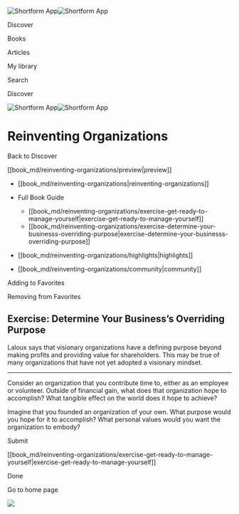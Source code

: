 ![Shortform App](/img/logo.36a2399e.svg)![Shortform App](/img/logo-dark.70c1b072.svg)

Discover

Books

Articles

My library

Search

Discover

![Shortform App](/img/logo.36a2399e.svg)![Shortform App](/img/logo-dark.70c1b072.svg)

# Reinventing Organizations

Back to Discover

[[book_md/reinventing-organizations/preview|preview]]

  * [[book_md/reinventing-organizations|reinventing-organizations]]
  * Full Book Guide

    * [[book_md/reinventing-organizations/exercise-get-ready-to-manage-yourself|exercise-get-ready-to-manage-yourself]]
    * [[book_md/reinventing-organizations/exercise-determine-your-businesss-overriding-purpose|exercise-determine-your-businesss-overriding-purpose]]
  * [[book_md/reinventing-organizations/highlights|highlights]]
  * [[book_md/reinventing-organizations/community|community]]



Adding to Favorites 

Removing from Favorites 

## Exercise: Determine Your Business’s Overriding Purpose

Laloux says that visionary organizations have a defining purpose beyond making profits and providing value for shareholders. This may be true of many organizations that have not yet adopted a visionary mindset.

* * *

Consider an organization that you contribute time to, either as an employee or volunteer. Outside of financial gain, what does that organization hope to accomplish? What tangible effect on the world does it hope to achieve?

Imagine that you founded an organization of your own. What purpose would you hope for it to accomplish? What personal values would you want the organization to embody?

Submit 

[[book_md/reinventing-organizations/exercise-get-ready-to-manage-yourself|exercise-get-ready-to-manage-yourself]]

Done

Go to home page 

![](https://bat.bing.com/action/0?ti=56018282&Ver=2&mid=5b02bdb8-9789-4cb3-8104-51a1ff922771&sid=f30c5e70639211ee87d33f0876d93783&vid=f30c9700639211eeb3a75d830392c94f&vids=0&msclkid=N&pi=0&lg=en-US&sw=800&sh=600&sc=24&nwd=1&tl=Shortform%20%7C%20Book&p=https%3A%2F%2Fwww.shortform.com%2Fapp%2Fbook%2Freinventing-organizations%2Fexercise-determine-your-businesss-overriding-purpose&r=&lt=528&evt=pageLoad&sv=1&rn=799683)
